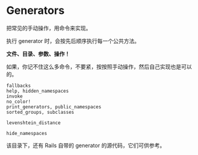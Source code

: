 # Generators

把常见的手动操作，用命令来实现。

执行 generator 时，会按先后顺序执行每一个公共方法。

**文件、目录、参数、操作！**

如果，你记不住这么多命令，不要紧，按按照手动操作，然后自己实现也是可以的。

```
fallbacks
help, hidden_namespaces
invoke
no_color!
print_generators, public_namespaces
sorted_groups, subclasses

levenshtein_distance

hide_namespaces
```

该目录下，还有 Rails 自带的 generator 的源代码，它们可供参考。
